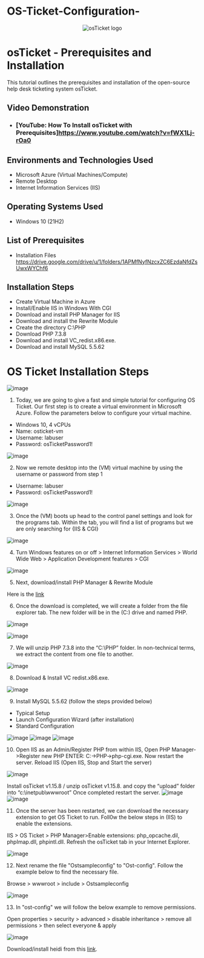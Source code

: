 # OS-Ticket-Configuration-
<p align="center">
<img src="https://i.imgur.com/Clzj7Xs.png" alt="osTicket logo"/>
</p>

<h1>osTicket - Prerequisites and Installation</h1>
This tutorial outlines the prerequisites and installation of the open-source help desk ticketing system osTicket.<br />


<h2>Video Demonstration</h2>

- ### [YouTube: How To Install osTicket with Prerequisites]https://www.youtube.com/watch?v=fWX1Lj-rOa0

<h2>Environments and Technologies Used</h2>

- Microsoft Azure (Virtual Machines/Compute)
- Remote Desktop
- Internet Information Services (IIS)

<h2>Operating Systems Used </h2>

- Windows 10</b> (21H2)

<h2>List of Prerequisites</h2>

- Installation Files https://drive.google.com/drive/u/1/folders/1APMfNyfNzcxZC6EzdaNfdZsUwxWYChf6

<h2>Installation Steps</h2>

- Create Virtual Machine in Azure
- Install/Enable IIS in Windows With CGI
- Download and install PHP Manager for IIS
- Download and install the Rewrite Module
- Create the directory C:\PHP
- Download PHP 7.3.8
- Download and install VC_redist.x86.exe.
- Download and install MySQL 5.5.62

# OS Ticket Installation Steps



![image](https://github.com/user-attachments/assets/df01ab9f-44ad-4fa4-b27c-7a5bfe4bc0b1)



1. Today, we are going to give a fast and simple tutorial for configuring OS Ticket. Our first step is to create a virtual environment in Microsoft Azure. Follow the parameters below to configure your virtual machine.
 
- Windows 10, 4 vCPUs
- Name: osticket-vm
- Username: labuser
- Password: osTicketPassword1!



![image](https://github.com/user-attachments/assets/7f7ebc56-e770-4aaf-9a0b-3817761727dc)

2. Now we remote desktop into the (VM) virtual machine by using the username or password from step 1
- Username: labuser
- Password: osTicketPassword1!



![image](https://github.com/user-attachments/assets/02f017e2-793d-4d9a-9bd9-67c3e4abe687)

3. Once the (VM) boots up head to the control panel settings and look for the programs tab. Within the tab, you will find a list of programs but we are only searching for {IIS & CGI}


![image](https://github.com/user-attachments/assets/2fd7ea20-3247-4295-93bb-52774d40deb0)

4. Turn Windows features on or off > Internet Information Services > World Wide Web > Application Development features > CGI

![image](https://github.com/user-attachments/assets/f1cc7a35-aeff-4a9d-878d-d1a20d9a103d)

5. Next, download/install PHP Manager & Rewrite Module 

Here is the [link](https://drive.google.com/drive/u/0/folders/1APMfNyfNzcxZC6EzdaNfdZsUwxWYChf6)

6. Once the download is completed, we will create a folder from the file explorer tab. The new folder will be in the (C:) drive and named PHP. 

![image](https://github.com/user-attachments/assets/af8132a7-3b01-4d77-a9ba-9eb04cafab93)

![image](https://github.com/user-attachments/assets/c8b7e497-10af-4572-b23a-ab52eb98805a)

7. We will unzip PHP 7.3.8 into the “C:\PHP” folder. In non-technical terms, we extract the content from one file to another. 

![image](https://github.com/user-attachments/assets/7ebd3087-c18c-401e-bef2-eac92ef16bb8)

8. Download & Install VC redist.x86.exe. 

![image](https://github.com/user-attachments/assets/1f5bd3f6-52f7-42dc-bbad-6b622b3276e3)


9. Install MySQL 5.5.62 (follow the steps provided below)

- Typical Setup
- Launch Configuration Wizard (after installation)
- Standard Configuration

![image](https://github.com/user-attachments/assets/31415b2b-77e8-4914-8bca-9b0766ebe8f5)
![image](https://github.com/user-attachments/assets/24498a28-eeef-42b6-9af3-774840a70c54)
![image](https://github.com/user-attachments/assets/f61fdb68-7f47-4d72-919e-af64147d9827)

10. Open IIS as an Admin/Register PHP from within IIS, Open PHP Manager->Register new PHP ENTER: C:->PHP->php-cgi.exe. Now restart the server.
Reload IIS (Open IIS, Stop and Start the server)

![image](https://github.com/user-attachments/assets/f5fdb55f-0f4c-4429-a9f8-3382a495ddc2)

Install osTicket v1.15.8 / unzip osTicket v1.15.8. and copy the “upload” folder into “c:\inetpub\wwwroot” Once completed restart the server.
![image](https://github.com/user-attachments/assets/bd7b5170-c03a-45a8-a087-29cc263f9127)
![image](https://github.com/user-attachments/assets/324c8f37-55a4-4605-881d-aa4a062d46d3)

11. Once the server has been restarted, we can download the necessary extension to get OS Ticket to run. Foll0w the below steps in (IIS) to enable the extensions.

IIS > OS Ticket > PHP Manager>Enable extensions: php_opcache.dil, phpImap.dll, phpintl.dll. Refresh the osTicket tab in your Internet Explorer.

![image](https://github.com/user-attachments/assets/808f107c-9b32-4556-b36b-7051a08fb53c)

12. Next rename the file "Ostsampleconfig" to "Ost-config". Follow the example below to find the necessary file. 

Browse > wwwroot > include > Ostsampleconfig

![image](https://github.com/user-attachments/assets/c572d85c-89e4-476b-9796-ecf9fc89d54d)

13. In "ost-config" we will follow the below example to remove permissions.

Open properties > security > advanced > disable inheritance > remove all permissions > then select everyone & apply

![image](https://github.com/user-attachments/assets/cb8795a4-1b4b-4f7d-9903-a9638f7a2ce8)

Download/install heidi from this [link](https://drive.google.com/drive/u/0/folders/1APMfNyfNzcxZC6EzdaNfdZsUwxWYChf6). 
